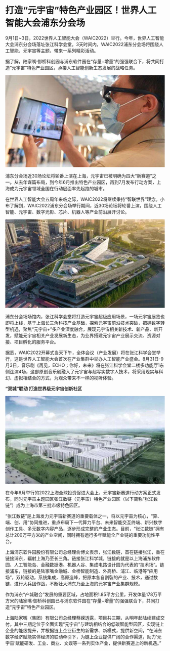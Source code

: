 # 打造“元宇宙”特色产业园区！世界人工智能大会浦东分会场


9月1日~3日，2022世界人工智能大会（WAIC2022）举行。今年，世界人工智能大会浦东分会场落址张江科学会堂。3天时间内，WAIC2022浦东分会场将围绕人工智能、元宇宙等主题，带来一系列精彩活动。

据了解，陆家嘴·御桥科创园与浦东软件园在“存量+增量”的强强联合下，将共同打造“元宇宙”特色产业园区，承接人工智能创新生态发展的战略任务。

![配图](220aa94636fb606d04ce074c2dfdb079.jpeg)

浦东分会场近30场论坛将轮番上演在上海，元宇宙已被明确为四大“新赛道”之一。从去年谋篇布局，到今年6月推出特色产业园区，再到7月发布行动方案，上海成为元宇宙领域全国在行动层面率先起跑的城市。

在世界人工智能大会五周年来临之际，WAIC2022将继续秉持“智联世界”理念。小布了解到，WAIC2022浦东分会场举行期间，近30场论坛将轮番上演，围绕人工智能、元宇宙、数字光影、芯片、机器人等产业前沿展开讨论。

![配图](810a19d8bc3eb1351204635f747a72d9ff1f4486.jpeg)

浦东分会场场馆内，张江科学会堂将打造元宇宙超级应用场景，一场元宇宙展览也即将上线，基于上海长三角科技产业基础，探索元宇宙前沿技术突破，把握数字转型机遇，聚焦“元宇宙+”多产业深度融合，展现元宇宙相关新技术、新产品、新开发，赋能元宇宙相关产业发展新生态，为业界搭建元宇宙产业展示交流、资源对接、项目孵化的服务平台。

据悉，WAIC2022开幕式当天下午，全体会议（产业发展）将在张江科学会堂举行，这是世界人工智能大会首次在产业集群中举办人工智能产业盛会。8月31日-9月3日，音乐剧《再见，ECHO；你好，未来》将在张江科学会堂二楼多功能厅1东侧连演4场，这部原创音乐剧融入了元宇宙与超写实数字人技术，将采用现实与科幻、虚拟相结合的方式，为观众带来不一样的视听体验。

**“双城”联动 打造世界级元宇宙创新社区**

![配图](50da81cb39dbb6fd22a06ea2da407112962b372e.jpeg)

在今年6月举行的2022上海全球投资促进大会上，元宇宙新赛道行动方案正式发布，同时元宇宙主题园区张江数链（元宇宙）特色产业园区（以下简称“张江数链”）成为上海市第三批市级特色园区。

“张江数链”是上海发力元宇宙新赛道的重要载体之一，将以元宇宙为核心，“算、端、创、用”协同推进，重点布局下一代算力平台、未来智能交互终端、新兴数字创作工具、多元数字内容产品，逐步形成完整的产业生态。目前，“张江数链”拥有总计200万平方米的产业空间，同时拥有运行多年赋能全产业链的重要功能性平台。

上海浦东软件园股份有限公司总经理俞博文表示，张江数链，首在链接张江，重在链接浦东，辐射上海乃至长三角。链接张江科学城，链接的就是以上海浦东软件园、人工智能岛、金融数据港、机器人谷、集成电路设计园为代表的“技术场”。链接浦东，链接的是陆家嘴金融城、金桥智能制造、外高桥、浦江、临港等“应用场”，双轮驱动，系统集成，高原造峰，把原本各自割裂的产业、技术，通过数链，进行大兵团作战，不断壮大浦东乃至上海的元宇宙产业集群规模。

作为浦东“产城融合”发展的重要区域，占地面积1.85平方公里，开发体量178万平方米的陆家嘴·御桥科创园已与浦东软件园在“存量+增量”的强强联合下，共同打造“元宇宙”特色产业园区。

上海陆家嘴（集团）有限公司总经理蔡嵘透露，项目共三期，从明年起陆续建成交付。其中三期定位于全面实现“元宇宙”与建筑相结合的低碳智能型园区，实现链上企业的能级提升，并根据链上企业衍生的新需求、新模式，提供新空间，“在浦东数字经济赋能实体经济的联动牵引下，为链上企业提供广阔的合作渠道，助力‘元宇宙’赋能研发、工业、商业、文娱等一系列实体产业，提供新赛道上的新机遇。”
